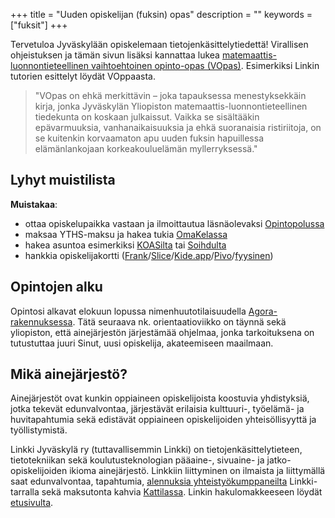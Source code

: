 +++
title = "Uuden opiskelijan (fuksin) opas"
description = ""
keywords = ["fuksit"]
+++

Tervetuloa Jyväskylään opiskelemaan tietojenkäsittelytiedettä!
Virallisen ohjeistuksen ja tämän sivun lisäksi kannattaa lukea
[matemaattis-luonnontieteellinen vaihtoehtoinen opinto-opas (VOpas)](https://www.jyu.fi/fi/file/vopas2024).
Esimerkiksi Linkin tutorien esittelyt löydät VOppaasta.

> "VOpas on ehkä merkittävin – joka tapauksessa menestyksekkäin kirja,
> jonka Jyväskylän Yliopiston matemaattis-luonnontieteellinen tiedekunta
> on koskaan julkaissut. Vaikka se sisältääkin epävarmuuksia,
> vanhanaikaisuuksia ja ehkä suoranaisia ristiriitoja, on se kuitenkin
> korvaamaton apu uuden fuksin hapuillessa elämänlankojaan
> korkeakouluelämän myllerryksessä."

## Lyhyt muistilista

**Muistakaa**:
- ottaa opiskelupaikka vastaan ja ilmoittautua läsnäolevaksi
[Opintopolussa](https://opintopolku.fi)
- maksaa YTHS-maksu ja hakea tukia [OmaKelassa](https://oma.kela.fi/)
- hakea asuntoa esimerkiksi [KOASilta](https://www.koas.fi/) tai
[Soihdulta](https://soihtu.fi/asuminen/)
- hankkia opiskelijakortti ([Frank](https://www.frank.fi/)/[Slice](https://slice.fi/fi)/[Kide.app](https://kide.app/student-card)/[Pivo](https://pivo.fi/palvelut/opiskelijakortti/)/[fyysinen](https://www.frank.fi/opiskelijakortti/))

## Opintojen alku

Opintosi alkavat elokuun lopussa nimenhuutotilaisuudella
[Agora-rakennuksessa](https://www.openstreetmap.org/way/87950403).
Tätä seuraava nk. orientaatioviikko on täynnä
sekä yliopiston, että ainejärjestön järjestämää ohjelmaa, jonka
tarkoituksena on tutustuttaa juuri Sinut, uusi opiskelija,
akateemiseen maailmaan. 

## Mikä ainejärjestö?

Ainejärjestöt ovat kunkin oppiaineen opiskelijoista koostuvia
yhdistyksiä, jotka tekevät edunvalvontaa, järjestävät erilaisia
kulttuuri-, työelämä- ja huvitapahtumia sekä edistävät oppiaineen
opiskelijoiden yhteisöllisyyttä ja työllistymistä. 

Linkki Jyväskylä ry (tuttavallisemmin Linkki) on
tietojenkäsittelytieteen, tietotekniikan sekä koulutusteknologian
pääaine-, sivuaine- ja jatko-opiskelijoiden ikioma
ainejärjestö. Linkkiin liittyminen on ilmaista ja liittymällä saat
edunvalvontaa, tapahtumia, [alennuksia yhteistyökumppaneilta](/yhdistys/jäsenyys/#jäsenedut)
Linkki-tarralla sekä maksutonta kahvia [Kattilassa](/toiminta/kattila).
Linkin hakulomakkeeseen löydät [etusivulta](/).
